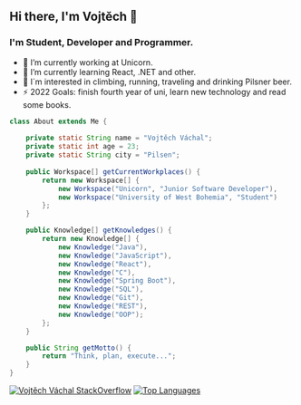 ## Hi there, I'm Vojtěch 👋

### I'm Student, Developer and Programmer.

- 🔭 I’m currently working at Unicorn.
- 🌱 I’m currently learning React, .NET and other.
- 🏃 I´m interested in climbing, running, traveling and drinking Pilsner beer.
- ⚡ 2022 Goals: finish fourth year of uni, learn new technology and read some books.

```java
class About extends Me {
    
    private static String name = "Vojtěch Váchal";
    private static int age = 23;
    private static String city = "Pilsen";
    
    public Workspace[] getCurrentWorkplaces() {
        return new Workspace[] {
            new Workspace("Unicorn", "Junior Software Developer"),
            new Workspace("University of West Bohemia", "Student")
        };
    }

    public Knowledge[] getKnowledges() {
        return new Knowledge[] {
            new Knowledge("Java"),
            new Knowledge("JavaScript"),
            new Knowledge("React"),
            new Knowledge("C"),
            new Knowledge("Spring Boot"),
            new Knowledge("SQL"),
            new Knowledge("Git"),
            new Knowledge("REST"),
            new Knowledge("OOP");
        };
    }

    public String getMotto() {
        return "Think, plan, execute...";
    }
}
```
[![Vojtěch Váchal StackOverflow](https://github-readme-stackoverflow.vercel.app/?userID=18129429&theme=dark)](https://stackoverflow.com/users/18129429/vachalvo)
[![Top Languages](https://github-readme-stats.vercel.app/api/top-langs/?username=vachalvo&layout=compact&theme=dark)](https://github.com/vachalvo/github-readme-stats)

